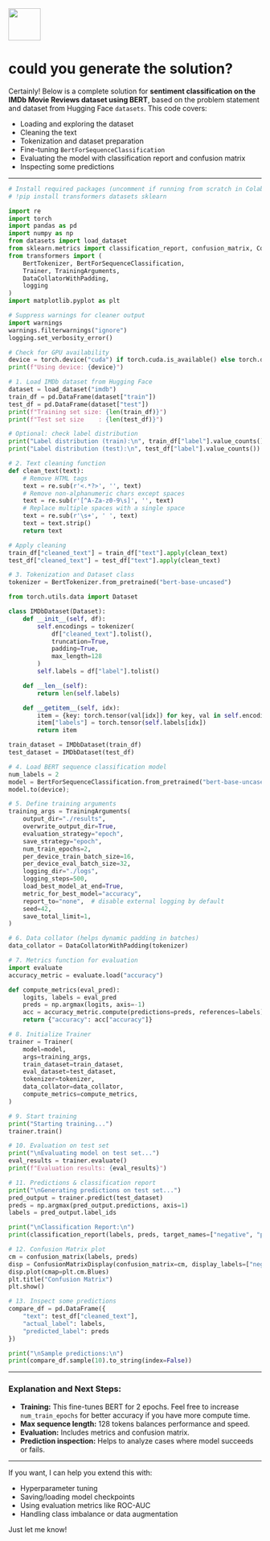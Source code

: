 <img src="https://r2cdn.perplexity.ai/pplx-full-logo-primary-dark%402x.png" style="height:64px;margin-right:32px"/>

# could you generate the solution?

Certainly! Below is a complete solution for **sentiment classification on the IMDb Movie Reviews dataset using BERT**, based on the problem statement and dataset from Hugging Face `datasets`. This code covers:

- Loading and exploring the dataset
- Cleaning the text
- Tokenization and dataset preparation
- Fine-tuning `BertForSequenceClassification`
- Evaluating the model with classification report and confusion matrix
- Inspecting some predictions

***

```python
# Install required packages (uncomment if running from scratch in Colab/other)
# !pip install transformers datasets sklearn

import re
import torch
import pandas as pd
import numpy as np
from datasets import load_dataset
from sklearn.metrics import classification_report, confusion_matrix, ConfusionMatrixDisplay
from transformers import (
    BertTokenizer, BertForSequenceClassification,
    Trainer, TrainingArguments,
    DataCollatorWithPadding,
    logging
)
import matplotlib.pyplot as plt

# Suppress warnings for cleaner output
import warnings
warnings.filterwarnings("ignore")
logging.set_verbosity_error()

# Check for GPU availability
device = torch.device("cuda") if torch.cuda.is_available() else torch.device("cpu")
print(f"Using device: {device}")

# 1. Load IMDb dataset from Hugging Face
dataset = load_dataset("imdb")
train_df = pd.DataFrame(dataset["train"])
test_df = pd.DataFrame(dataset["test"])
print(f"Training set size: {len(train_df)}")
print(f"Test set size    : {len(test_df)}")

# Optional: check label distribution
print("Label distribution (train):\n", train_df["label"].value_counts())
print("Label distribution (test):\n", test_df["label"].value_counts())

# 2. Text cleaning function
def clean_text(text):
    # Remove HTML tags
    text = re.sub(r'<.*?>', '', text)
    # Remove non-alphanumeric chars except spaces
    text = re.sub(r'[^A-Za-z0-9\s]', '', text)
    # Replace multiple spaces with a single space
    text = re.sub(r'\s+', ' ', text)
    text = text.strip()
    return text

# Apply cleaning
train_df["cleaned_text"] = train_df["text"].apply(clean_text)
test_df["cleaned_text"] = test_df["text"].apply(clean_text)

# 3. Tokenization and Dataset class
tokenizer = BertTokenizer.from_pretrained("bert-base-uncased")

from torch.utils.data import Dataset

class IMDbDataset(Dataset):
    def __init__(self, df):
        self.encodings = tokenizer(
            df["cleaned_text"].tolist(),
            truncation=True,
            padding=True,
            max_length=128
        )
        self.labels = df["label"].tolist()

    def __len__(self):
        return len(self.labels)

    def __getitem__(self, idx):
        item = {key: torch.tensor(val[idx]) for key, val in self.encodings.items()}
        item["labels"] = torch.tensor(self.labels[idx])
        return item

train_dataset = IMDbDataset(train_df)
test_dataset = IMDbDataset(test_df)

# 4. Load BERT sequence classification model
num_labels = 2
model = BertForSequenceClassification.from_pretrained("bert-base-uncased", num_labels=num_labels)
model.to(device);

# 5. Define training arguments
training_args = TrainingArguments(
    output_dir="./results",
    overwrite_output_dir=True,
    evaluation_strategy="epoch",
    save_strategy="epoch",
    num_train_epochs=2,
    per_device_train_batch_size=16,
    per_device_eval_batch_size=32,
    logging_dir="./logs",
    logging_steps=500,
    load_best_model_at_end=True,
    metric_for_best_model="accuracy",
    report_to="none",  # disable external logging by default
    seed=42,
    save_total_limit=1,
)

# 6. Data collator (helps dynamic padding in batches)
data_collator = DataCollatorWithPadding(tokenizer)

# 7. Metrics function for evaluation
import evaluate
accuracy_metric = evaluate.load("accuracy")

def compute_metrics(eval_pred):
    logits, labels = eval_pred
    preds = np.argmax(logits, axis=-1)
    acc = accuracy_metric.compute(predictions=preds, references=labels)
    return {"accuracy": acc["accuracy"]}

# 8. Initialize Trainer
trainer = Trainer(
    model=model,
    args=training_args,
    train_dataset=train_dataset,
    eval_dataset=test_dataset,
    tokenizer=tokenizer,
    data_collator=data_collator,
    compute_metrics=compute_metrics,
)

# 9. Start training
print("Starting training...")
trainer.train()

# 10. Evaluation on test set
print("\nEvaluating model on test set...")
eval_results = trainer.evaluate()
print(f"Evaluation results: {eval_results}")

# 11. Predictions & classification report
print("\nGenerating predictions on test set...")
pred_output = trainer.predict(test_dataset)
preds = np.argmax(pred_output.predictions, axis=1)
labels = pred_output.label_ids

print("\nClassification Report:\n")
print(classification_report(labels, preds, target_names=["negative", "positive"]))

# 12. Confusion Matrix plot
cm = confusion_matrix(labels, preds)
disp = ConfusionMatrixDisplay(confusion_matrix=cm, display_labels=["negative", "positive"])
disp.plot(cmap=plt.cm.Blues)
plt.title("Confusion Matrix")
plt.show()

# 13. Inspect some predictions
compare_df = pd.DataFrame({
    "text": test_df["cleaned_text"],
    "actual_label": labels,
    "predicted_label": preds
})

print("\nSample predictions:\n")
print(compare_df.sample(10).to_string(index=False))
```


***

### Explanation and Next Steps:

- **Training:** This fine-tunes BERT for 2 epochs. Feel free to increase `num_train_epochs` for better accuracy if you have more compute time.
- **Max sequence length:** 128 tokens balances performance and speed.
- **Evaluation:** Includes metrics and confusion matrix.
- **Prediction inspection:** Helps to analyze cases where model succeeds or fails.

***

If you want, I can help you extend this with:

- Hyperparameter tuning
- Saving/loading model checkpoints
- Using evaluation metrics like ROC-AUC
- Handling class imbalance or data augmentation

Just let me know!

